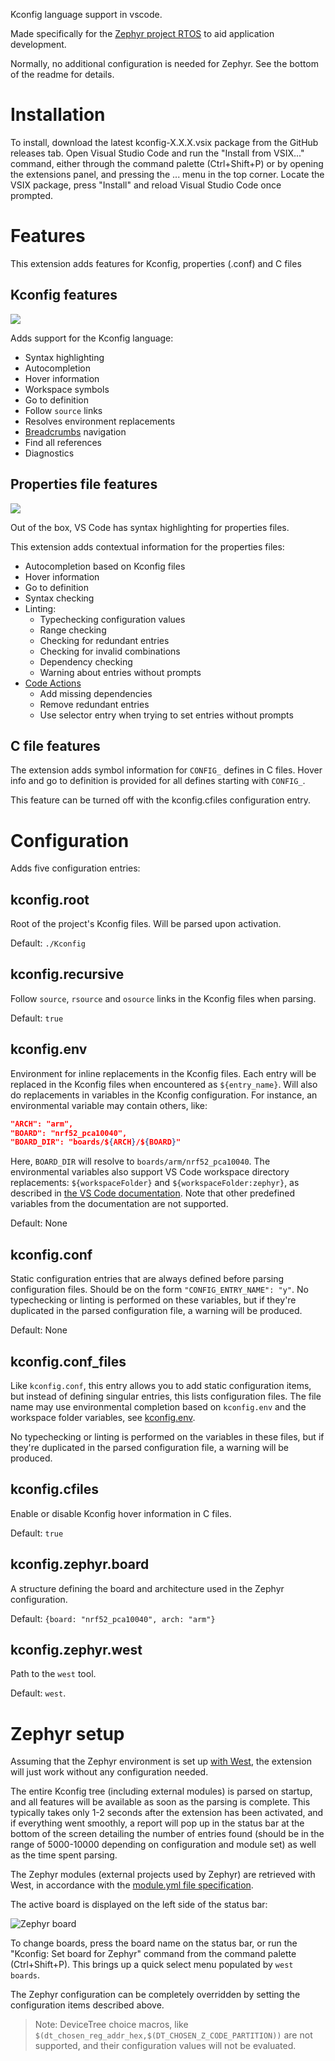 Kconfig language support in vscode.

Made specifically for the
[Zephyr project RTOS](https://www.zephyrproject.org/) to aid application development.

Normally, no additional configuration is needed for Zephyr. See the bottom of the readme for details.

# Installation

To install, download the latest kconfig-X.X.X.vsix package from the GitHub releases tab. Open Visual Studio Code and run the "Install from VSIX..." command, either through the command palette (Ctrl+Shift+P) or by opening the extensions panel, and pressing the ... menu in the top corner. Locate the VSIX package, press "Install" and reload Visual Studio Code once prompted.

# Features

This extension adds features for Kconfig, properties (.conf) and C files

## Kconfig features

![](doc/syntax.png)

Adds support for the Kconfig language:
- Syntax highlighting
- Autocompletion
- Hover information
- Workspace symbols
- Go to definition
- Follow `source` links
- Resolves environment replacements
- [Breadcrumbs](https://code.visualstudio.com/docs/editor/editingevolved#_breadcrumbs) navigation
- Find all references
- Diagnostics

## Properties file features

![](doc/completion.png)

Out of the box, VS Code has syntax highlighting for properties files.

This extension adds contextual information for the properties files:
- Autocompletion based on Kconfig files
- Hover information
- Go to definition
- Syntax checking
- Linting:
  - Typechecking configuration values
  - Range checking
  - Checking for redundant entries
  - Checking for invalid combinations
  - Dependency checking
  - Warning about entries without prompts
- [Code Actions](https://code.visualstudio.com/docs/editor/editingevolved#_code-action)
  - Add missing dependencies
  - Remove redundant entries
  - Use selector entry when trying to set entries without prompts

## C file features

The extension adds symbol information for `CONFIG_` defines in C files.
Hover info and go to definition is provided for all defines starting with `CONFIG_`.

This feature can be turned off with the kconfig.cfiles configuration entry.

# Configuration

Adds five configuration entries:

## kconfig.root

Root of the project's Kconfig files. Will be parsed upon activation.

Default: `./Kconfig`

## kconfig.recursive

Follow `source`, `rsource` and `osource` links in the Kconfig files when parsing.

Default: `true`

## kconfig.env

Environment for inline replacements in the Kconfig files. Each entry will be replaced
in the Kconfig files when encountered as `${entry_name}`. Will also do replacements in
variables in the Kconfig configuration. For instance, an environmental variable may
contain others, like:

```json
"ARCH": "arm",
"BOARD": "nrf52_pca10040",
"BOARD_DIR": "boards/${ARCH}/${BOARD}"
```

Here, `BOARD_DIR` will resolve to `boards/arm/nrf52_pca10040`. The environmental variables
also support VS Code workspace directory replacements: `${workspaceFolder}` and
`${workspaceFolder:zephyr}`, as described in
[the VS Code documentation](https://code.visualstudio.com/docs/editor/variables-reference#_predefined-variables).
Note that other predefined variables from the documentation are not supported.

Default: None

## kconfig.conf

Static configuration entries that are always defined before parsing configuration files.
Should be on the form `"CONFIG_ENTRY_NAME": "y"`. No typechecking or linting is performed
on these variables, but if they're duplicated in the parsed configuration file, a warning
will be produced.

Default: None

## kconfig.conf_files

Like `kconfig.conf`, this entry allows you to add static configuration items, but instead
of defining singular entries, this lists configuration files. The file name may use
environmental completion based on `kconfig.env` and the workspace folder variables, see
[kconfig.env](#kconfig.env).

No typechecking or linting is performed on the variables in these files, but if they're
duplicated in the parsed configuration file, a warning will be produced.

## kconfig.cfiles

Enable or disable Kconfig hover information in C files.

Default: `true`

## kconfig.zephyr.board

A structure defining the board and architecture used in the Zephyr configuration.

Default: `{board: "nrf52_pca10040", arch: "arm"}`

## kconfig.zephyr.west

Path to the `west` tool.

Default: `west`.

# Zephyr setup

Assuming that the Zephyr environment is set up
[with West](https://docs.zephyrproject.org/latest/getting_started/index.html#get-the-source-code),
the extension will just work without any configuration needed.

The entire Kconfig tree (including external modules) is parsed on startup,
and all features will be available as soon as the parsing is complete. This typically takes only 1-2 seconds
after the extension has been activated, and if everything went smoothly, a report will pop up in the
status bar at the bottom of the screen detailing the number of entries found (should be in the range of
5000-10000 depending on configuration and module set) as well as the time spent parsing.

The Zephyr modules (external projects used by Zephyr) are retrieved
with West, in accordance with the [module.yml file specification](https://docs.zephyrproject.org/latest/guides/modules.html#module-inclusion).

The active board is displayed on the left side of the status bar:

![Zephyr board](doc/zephyr_board.png)

To change boards, press the board name on the status bar, or run the "Kconfig: Set board for Zephyr"
command from the command palette (Ctrl+Shift+P). This brings up a quick select menu populated by `west boards`.

The Zephyr configuration can be completely overridden by setting the configuration items described above.

> Note: DeviceTree choice macros, like `$(dt_chosen_reg_addr_hex,$(DT_CHOSEN_Z_CODE_PARTITION))` are not supported, and their configuration values will not be evaluated.
